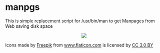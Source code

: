 # manpgs
This is simple replacement script for /usr/bin/man to get Manpages from Web saving disk space

<p align="center"><img src="https://image.flaticon.com/icons/svg/1545/1545492.svg" size="50%"></p>


<div>Icons made by <a href="https://www.freepik.com/" title="Freepik">Freepik</a> from <a href="https://www.flaticon.com/" 			    title="Flaticon">www.flaticon.com</a> is licensed by <a href="http://creativecommons.org/licenses/by/3.0/" 			    title="Creative Commons BY 3.0" target="_blank">CC 3.0 BY</a></div>
